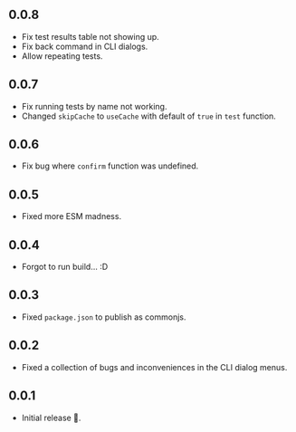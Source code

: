 ## 0.0.8

- Fix test results table not showing up.
- Fix back command in CLI dialogs.
- Allow repeating tests.

## 0.0.7

- Fix running tests by name not working.
- Changed `skipCache` to `useCache` with default of `true` in `test` function.

## 0.0.6

- Fix bug where `confirm` function was undefined.

## 0.0.5

- Fixed more ESM madness.

## 0.0.4

- Forgot to run build... :D

## 0.0.3

- Fixed `package.json` to publish as commonjs.

## 0.0.2

- Fixed a collection of bugs and inconveniences in the CLI dialog menus.

## 0.0.1

- Initial release 🎉.

